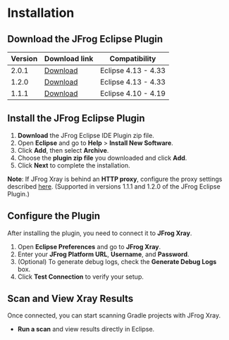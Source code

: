 # Installation

## **Download the JFrog Eclipse Plugin**

| Version | Download link                                                                                                                  | Compatibility       |
| ------- | ------------------------------------------------------------------------------------------------------------------------------ | ------------------- |
| 2.0.1   | [Download](https://github.com/jfrog/jfrog-eclipse-plugin/releases/download/2.0.1/com.jfrog.ide.eclipse.releng.update-site.zip) | Eclipse 4.13 - 4.33 |
| 1.2.0   | [Download](https://github.com/jfrog/jfrog-eclipse-plugin/releases/download/1.2.0/com.jfrog.ide.eclipse.releng.update-site.zip) | Eclipse 4.13 - 4.33 |
| 1.1.1   | [Download](https://github.com/jfrog/jfrog-eclipse-plugin/releases/download/1.1.1/com.jfrog.ide.eclipse.releng.update-site.zip) | Eclipse 4.10 - 4.19 |

## **Install the JFrog Eclipse Plugin**

1. **Download** the JFrog Eclipse IDE Plugin zip file.
2. Open **Eclipse** and go to **Help** > **Install New Software**.
3. Click **Add**, then select **Archive**.
4. Choose the **plugin zip file** you downloaded and click **Add**.
5. Click **Next** to complete the installation.

**Note**: If JFrog Xray is behind an **HTTP proxy**, configure the proxy settings described [here](https://help.eclipse.org/latest/index.jsp?topic=%2Forg.eclipse.platform.doc.user%2Freference%2Fref-net-preferences.htm). (Supported in versions 1.1.1 and 1.2.0 of the JFrog Eclipse Plugin.)

## **Configure the Plugin**

After installing the plugin, you need to connect it to **JFrog Xray**.

1. Open **Eclipse Preferences** and go to **JFrog Xray**.
2. Enter your **JFrog Platform URL**, **Username**, and **Password**.
3. (Optional) To generate debug logs, check the **Generate Debug Logs** box.&#x20;
4. Click **Test Connection** to verify your setup.

## **Scan and View Xray Results**

Once connected, you can start scanning Gradle projects with JFrog Xray.

* **Run a scan** and view results directly in Eclipse.
